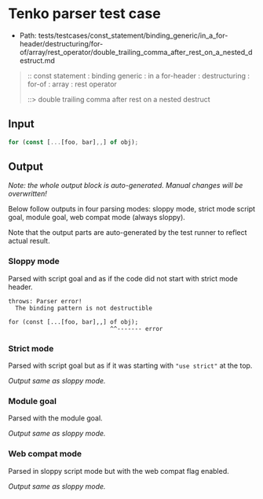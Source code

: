 # Tenko parser test case

- Path: tests/testcases/const_statement/binding_generic/in_a_for-header/destructuring/for-of/array/rest_operator/double_trailing_comma_after_rest_on_a_nested_destruct.md

> :: const statement : binding generic : in a for-header : destructuring : for-of : array : rest operator
>
> ::> double trailing comma after rest on a nested destruct

## Input

`````js
for (const [...[foo, bar],,] of obj);
`````

## Output

_Note: the whole output block is auto-generated. Manual changes will be overwritten!_

Below follow outputs in four parsing modes: sloppy mode, strict mode script goal, module goal, web compat mode (always sloppy).

Note that the output parts are auto-generated by the test runner to reflect actual result.

### Sloppy mode

Parsed with script goal and as if the code did not start with strict mode header.

`````
throws: Parser error!
  The binding pattern is not destructible

for (const [...[foo, bar],,] of obj);
                             ^^------- error
`````

### Strict mode

Parsed with script goal but as if it was starting with `"use strict"` at the top.

_Output same as sloppy mode._

### Module goal

Parsed with the module goal.

_Output same as sloppy mode._

### Web compat mode

Parsed in sloppy script mode but with the web compat flag enabled.

_Output same as sloppy mode._
